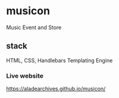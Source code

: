 # musicon
Music Event and Store

## stack
HTML, CSS, Handlebars Templating Engine

### Live website
https://aladearchives.github.io/musicon/
